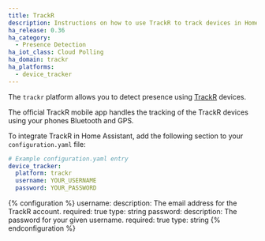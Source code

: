 ```yaml
---
title: TrackR
description: Instructions on how to use TrackR to track devices in Home Assistant.
ha_release: 0.36
ha_category:
  - Presence Detection
ha_iot_class: Cloud Polling
ha_domain: trackr
ha_platforms:
  - device_tracker
---
```


The `trackr` platform allows you to detect presence using [TrackR](https://www.thetrackr.com/) devices.

The official TrackR mobile app handles the tracking of the TrackR devices using your phones Bluetooth and GPS.

To integrate TrackR in Home Assistant, add the following section to your `configuration.yaml` file:

```yaml
# Example configuration.yaml entry
device_tracker:
  platform: trackr
  username: YOUR_USERNAME
  password: YOUR_PASSWORD
```

{% configuration %}
username:
  description: The email address for the TrackR account.
  required: true
  type: string
password:
  description: The password for your given username.
  required: true
  type: string
{% endconfiguration %}
